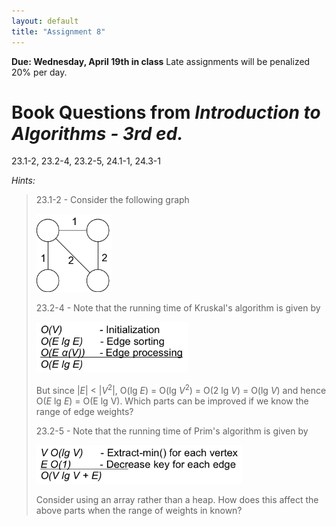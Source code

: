```yaml
---
layout: default
title: "Assignment 8"
---
```


**Due: Wednesday, April 19th in class** Late assignments will be penalized 20% per day.

Book Questions from *Introduction to Algorithms - 3rd ed.*
==========================================================

23.1-2, 23.2-4, 23.2-5, 24.1-1, 24.3-1

*Hints:*

> 23.1-2 - Consider the following graph
>
> ![image](images/assign08/mstgraph.png)
>
> 23.2-4 - Note that the running time of Kruskal's algorithm is given by
>
> ![image](images/assign08/kruskalrun.png)
>
> But since |*E*| \< |*V*<sup>2</sup>|, O(lg *E*) = O(lg *V*<sup>2</sup>) = O(2 lg *V*) = O(lg *V*) and hence O(*E* lg *E*) = O(E lg V). Which parts can be improved if we know the range of edge weights?
>
> 23.2-5 - Note that the running time of Prim's algorithm is given by
>
> ![image](images/assign08/primrun.png)
>
> Consider using an array rather than a heap. How does this affect the above parts when the range of weights in known?

